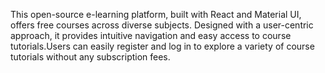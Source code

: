 This open-source e-learning platform, built with React and Material UI, offers free courses across diverse subjects. Designed with a user-centric approach, it provides intuitive navigation and easy access to course tutorials.Users can easily register and log in to explore a variety of course tutorials without any subscription fees.
